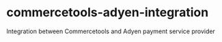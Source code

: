 # commercetools-adyen-integration
Integration between Commercetools and Adyen payment service provider
